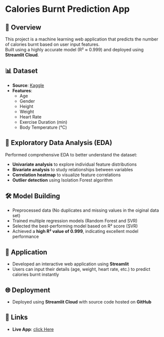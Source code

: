 # Calories Burnt Prediction App

## 📌 Overview
This project is a machine learning web application that predicts the number of calories burnt based on user input features.  
Built using a highly accurate model (R² ≈ 0.999) and deployed using **Streamlit Cloud**.

## 📊 Dataset
- **Source**: [Kaggle](https://www.kaggle.com/datasets/ruchikakumbhar/calories-burnt-prediction/data)
- **Features**:
  - Age
  - Gender
  - Height
  - Weight
  - Heart Rate
  - Exercise Duration (min)
  - Body Temperature (°C)
    
## 🔎 Exploratory Data Analysis (EDA)
Performed comprehensive EDA to better understand the dataset:
- **Univariate analysis** to explore individual feature distributions
- **Bivariate analysis** to study relationships between variables
- **Correlation heatmap** to visualize feature correlations
- **Outlier detection** using Isolation Forest algorithm

## 🛠️ Model Building
- Preprocessed data (No duplicates and missing values in the oiginal data set)
- Trained multiple regression models (Random Forest and SVR)
- Selected the best-performing model based on R² score (SVR)
- Achieved a **high R² value of 0.999**, indicating excellent model performance

## 🚀 Application
- Developed an interactive web application using **Streamlit**
- Users can input their details (age, weight, heart rate, etc.) to predict calories burnt instantly

## 🌐 Deployment
- Deployed using **Streamlit Cloud** with source code hosted on **GitHub**

## 🔗 Links
- **Live App**: [click Here](https://burnt-calorie-predictor-hp2zvwkcyednrbpgjc7svd.streamlit.app/Prediction)
